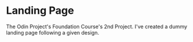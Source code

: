 # Landing Page
The Odin Project's Foundation Course's 2nd Project.
I've created a dummy landing page following a given design.